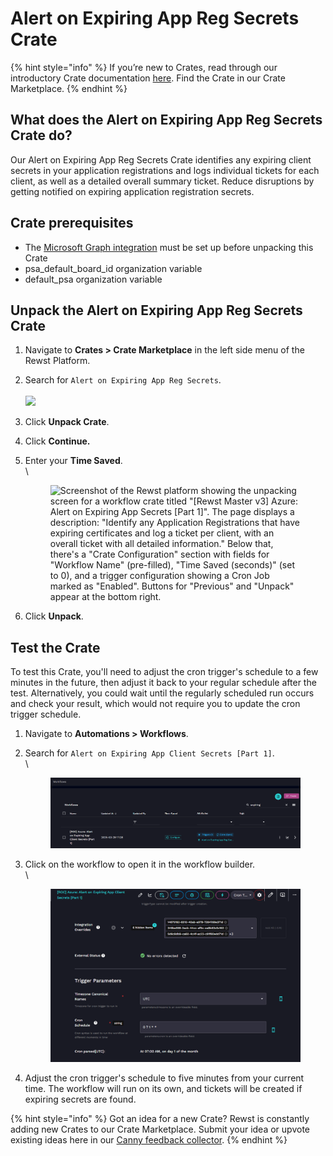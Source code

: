 # &#x20;Alert on Expiring App Reg Secrets Crate

{% hint style="info" %}
If you’re new to Crates, read through our introductory Crate documentation [here](https://docs.rewst.help/prebuilt-automations/crates). Find the Crate in our Crate Marketplace.
{% endhint %}

## What does the Alert on Expiring App Reg Secrets Crate do?

Our Alert on Expiring App Reg Secrets Crate identifies any expiring client secrets in your application registrations and logs individual tickets for each client, as well as a detailed overall summary ticket. Reduce disruptions by getting notified on expiring application registration secrets.

## Crate prerequisites

* The [Microsoft Graph integration](../../documentation/integrations/individual-integration-documentation/cloud/microsoft-cloud-integration-bundle/microsoft-graph/microsoft-graph-integration-setup.md) must be set up before unpacking this Crate
* psa\_default\_board\_id organization variable
* default\_psa organization variable

## Unpack the Alert on Expiring App Reg Secrets Crate

1. Navigate to **Crates > Crate Marketplace** in the left side menu of the Rewst Platform.
2. Search for `Alert on Expiring App Reg Secrets`.\
   \
   ![](<../../.gitbook/assets/Screenshot 2025-04-10 at 4.51.31 PM.png>)
3. Click **Unpack Crate**.
4. Click **Continue.**
5.  Enter your **Time Saved**.\
    \


    <figure><img src="../../.gitbook/assets/Screenshot 2025-04-10 at 4.52.39 PM.png" alt="Screenshot of the Rewst platform showing the unpacking screen for a workflow crate titled &#x22;[Rewst Master v3] Azure: Alert on Expiring App Secrets [Part 1]&#x22;. The page displays a description: &#x22;Identify any Application Registrations that have expiring certificates and log a ticket per client, with an overall ticket with all detailed information.&#x22; Below that, there&#x27;s a &#x22;Crate Configuration&#x22; section with fields for &#x22;Workflow Name&#x22; (pre-filled), &#x22;Time Saved (seconds)&#x22; (set to 0), and a trigger configuration showing a Cron Job marked as &#x22;Enabled&#x22;. Buttons for &#x22;Previous&#x22; and &#x22;Unpack&#x22; appear at the bottom right."><figcaption></figcaption></figure>
6. Click **Unpack**.

## Test the Crate

To test this Crate, you'll need to adjust the cron trigger's schedule to a few minutes in the future, then adjust it back to your regular schedule after the test. Alternatively, you could wait until the regularly scheduled run occurs and check your result, which would not require you to update the cron trigger schedule.

1. Navigate to **Automations > Workflows**.
2.  Search for `Alert on Expiring App Client Secrets [Part 1]`.\
    \


    <figure><img src="../../.gitbook/assets/image (57) (2).png" alt="Screenshot of the Workflows page in the Rewst platform with a search for &#x22;expiring&#x22; applied. One workflow is listed: [ROC] Azure: Alert on Expiring App Client Secrets [Part 1], last updated on 2025-03-29 at 17:28. The row includes options to Configure, view Triggers (1), and Clone (Sync). A linked crate labeled Alert on Expiring App Reg Sec... is also visible. Filter icons appear under the &#x22;Updated By,&#x22; &#x22;Attributes,&#x22; and &#x22;Tags&#x22; columns. On the right, there are additional controls including a three-dot menu and a right-arrow for further actions."><figcaption></figcaption></figure>
3.  Click on the workflow to open it in the workflow builder.\
    \


    <figure><img src="../../.gitbook/assets/image (58) (2).png" alt="Screenshot of the Cron Trigger configuration for the workflow [ROC] Azure: Alert on Expiring App Client Secrets [Part 1] in the Rewst platform. The trigger type is fixed as Cron Trigger. Under Integration Overrides, three integration UUIDs are shown, with an indicator that 6 more items are hidden.  The External Status section confirms &#x22;No errors detected&#x22; with a green checkmark.  In the Trigger Parameters section:  Timezone Canonical Names is set to UTC.  Cron Schedule is 0 7 1 * *.  The parsed output for the cron expression is displayed as: &#x22;At 07:00 AM, on day 1 of the month.&#x22; Various top-bar icons are also visible for editing, syncing, and settings."><figcaption></figcaption></figure>
4. Adjust the cron trigger's schedule to five minutes from your current time. The workflow will run on its own, and tickets will be created if expiring secrets are found.

{% hint style="info" %}
Got an idea for a new Crate? Rewst is constantly adding new Crates to our Crate Marketplace. Submit your idea or upvote existing ideas here in our [Canny feedback collector](https://rewst.canny.io/crates).
{% endhint %}
